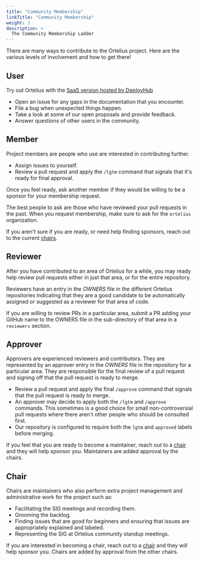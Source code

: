 ```yaml
---
title: "Community Membership"
linkTitle: "Community Membership"
weight: 3
description: >
  The Community Membership Ladder
---
```


There are many ways to contribute to the Ortelius project. Here are the various levels of involvement and how to get there!

## User

Try out Ortelius with the [SaaS version hosted by DeployHub](https://www.deployhub.com/deployhub-team/)

* Open an issue for any gaps in the documentation that you encounter.
* File a bug when unexpected things happen.
* Take a look at some of our open proposals and provide feedback.
* Answer questions of other users in the community.

## Member

Project members are people who use are interested in contributing further.

* Assign issues to yourself.
* Review a pull request and apply the `/lgtm` command that signals that it's ready for final approval.

Once you feel ready, ask another member if they would be willing to be a sponsor for your membership request. 

The best people to ask are those who have reviewed your pull requests in the past. When you request membership, make sure to ask for the `ortelius` organization.

If you aren't sure if you are ready, or need help finding sponsors, reach out to the current [chairs](https://ortelius.io/contributor).

## Reviewer

After you have contributed to an area of Ortelius for a while, you may ready help review pull requests either in just that area, or for the entire repository.

Reviewers have an entry in the *OWNERS* file in the different Ortelius repositories indicating that they are a good candidate to be 
automatically assigned or suggested as a reviewer for that area of code.

If you are willing to review PRs in a particular area, submit a PR adding your GitHub name to the OWNERS file in the sub-directory of that area in a `reviewers` section.

## Approver

Approvers are experienced reviewers and contributors.  They are represented by an approver entry in the *OWNERS* file in the repository for a particular area. They are responsible for the final review of a pull request and signing off that the pull request is ready to merge.

* Review a pull request and apply the final `/approve` command that signals that the pull request is ready to merge.
* An approver may decide to apply both the `/lgtm` and `/approve` commands. This  sometimes is a good choice for small non-controversial pull requests where there aren't other people who should be consulted first.
* Our repository is configured to require both the `lgtm` and `approved` labels before merging. 

If you feel that you are ready to become a maintainer, reach out to a [chair](https://ortelius.io/become-a-contributor) and they will help sponsor you. Maintainers are added approval by the chairs.

## Chair

Chairs are maintainers who also perform extra project management and administrative work for the project such as:

* Facilitating the SIG meetings and recording them.
* Grooming the backlog.
* Finding issues that are good for beginners and ensuring that issues are  appropriately explained and labeled.
* Representing the SIG at Ortelius community standup meetings.

If you are interested in becoming a chair, reach out to a [chair](https://ortelius.io/become-a-contributor) and they will help sponsor you. Chairs are added by approval from the other chairs.
